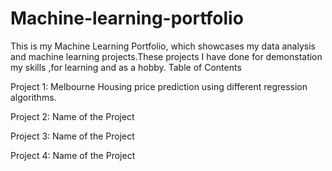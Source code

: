 # Machine-learning-portfolio
This is my Machine Learning Portfolio, which showcases my data analysis and machine learning projects.These projects I have done for demonstation my skills
,for learning and as a hobby.
Table of Contents

Project 1: Melbourne Housing price prediction using different regression algorithms.

Project 2: Name of the Project

Project 3: Name of the Project

Project 4: Name of the Project 
